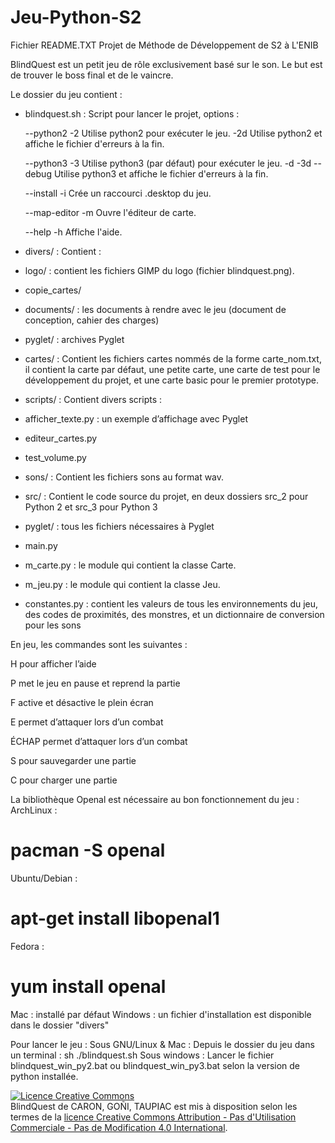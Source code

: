 # Jeu-Python-S2
Fichier README.TXT
Projet de Méthode de Développement de S2 à L'ENIB

BlindQuest est un petit jeu de rôle exclusivement basé sur le son. Le but est de trouver le boss final et de le vaincre.

Le dossier du jeu contient : 
- blindquest.sh : Script pour lancer le projet, options :

  --python2  -2  Utilise python2 pour exécuter le jeu.
      -2d  Utilise python2 et affiche le fichier d'erreurs à la fin.
      
  --python3  -3  Utilise python3 (par défaut) pour exécuter le jeu.
  -d -3d --debug     Utilise python3 et affiche le fichier d'erreurs à la fin.
  
   --install  -i  Crée un raccourci .desktop du jeu.
   
  --map-editor  -m  Ouvre l'éditeur de carte.
  
  --help    -h  Affiche l'aide.
- divers/ : Contient :
 - logo/ : contient les fichiers GIMP du logo (fichier blindquest.png).
 - copie_cartes/ 
 - documents/ : les documents à rendre avec le jeu (document de conception, cahier des charges)
 - pyglet/ : archives Pyglet
- cartes/ : Contient les fichiers cartes nommés de la forme carte_nom.txt, il contient la carte par défaut, une petite carte, une carte de test pour le développement du projet, et une carte basic pour le premier prototype.
- scripts/ : Contient divers scripts :
 - afficher_texte.py : un exemple d’affichage avec Pyglet
 - editeur_cartes.py 
 - test_volume.py
- sons/ : Contient les fichiers sons au format wav.
- src/ : Contient le code source du projet, en deux dossiers src_2 pour Python 2 et src_3 pour Python 3
 - pyglet/ : tous les fichiers nécessaires à Pyglet
 - main.py 
 - m_carte.py : le module qui contient la classe Carte.
 - m_jeu.py : le module qui contient la classe Jeu.
 - constantes.py : contient les valeurs de tous les environnements du jeu, des codes de proximités, des monstres, et un dictionnaire de conversion pour les sons

En jeu, les commandes sont les suivantes :

H pour afficher l’aide

P met le jeu en pause et reprend la partie

F active et désactive le plein écran

E permet d’attaquer lors d’un combat

ÉCHAP permet d’attaquer lors d’un combat

S pour sauvegarder une partie

C pour charger une partie

La bibliothèque Openal est nécessaire au bon fonctionnement du jeu :
ArchLinux : 
# pacman -S openal
Ubuntu/Debian :
# apt-get install libopenal1
Fedora :
# yum install openal
Mac : installé par défaut
Windows : un fichier d'installation est disponible dans le dossier "divers"

Pour lancer le jeu : 
Sous GNU/Linux & Mac : Depuis le dossier du jeu dans un terminal : sh ./blindquest.sh
Sous windows : Lancer le fichier blindquest_win_py2.bat ou blindquest_win_py3.bat selon la version de python installée. 


<a rel="license" href="http://creativecommons.org/licenses/by-nc-nd/4.0/"><img alt="Licence Creative Commons" style="border-width:0" src="https://i.creativecommons.org/l/by-nc-nd/4.0/88x31.png" /></a><br /><span xmlns:dct="http://purl.org/dc/terms/" property="dct:title">BlindQuest</span> de <span xmlns:cc="http://creativecommons.org/ns#" property="cc:attributionName">CARON, GOÑI, TAUPIAC</span> est mis à disposition selon les termes de la <a rel="license" href="http://creativecommons.org/licenses/by-nc-nd/4.0/">licence Creative Commons Attribution - Pas d&#39;Utilisation Commerciale - Pas de Modification 4.0 International</a>.
